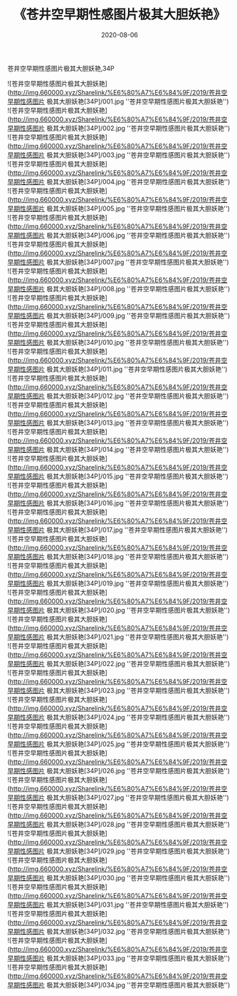 ﻿---
layout: post
title:  《苍井空早期性感图片极其大胆妖艳》
date:   2020-08-06
img: http://img.660000.xyz/Sharelink/%E6%80%A7%E6%84%9F/2019/苍井空早期性感图片 极其大胆妖艳[34P]/000.jpg
categories: [美女, 性感, 泳衣]
---

苍井空早期性感图片极其大胆妖艳,34P

![苍井空早期性感图片极其大胆妖艳](http://img.660000.xyz/Sharelink/%E6%80%A7%E6%84%9F/2019/苍井空早期性感图片 极其大胆妖艳[34P]/001.jpg ''苍井空早期性感图片极其大胆妖艳'') <br>
![苍井空早期性感图片极其大胆妖艳](http://img.660000.xyz/Sharelink/%E6%80%A7%E6%84%9F/2019/苍井空早期性感图片 极其大胆妖艳[34P]/002.jpg ''苍井空早期性感图片极其大胆妖艳'') <br>
![苍井空早期性感图片极其大胆妖艳](http://img.660000.xyz/Sharelink/%E6%80%A7%E6%84%9F/2019/苍井空早期性感图片 极其大胆妖艳[34P]/003.jpg ''苍井空早期性感图片极其大胆妖艳'') <br>
![苍井空早期性感图片极其大胆妖艳](http://img.660000.xyz/Sharelink/%E6%80%A7%E6%84%9F/2019/苍井空早期性感图片 极其大胆妖艳[34P]/004.jpg ''苍井空早期性感图片极其大胆妖艳'') <br>
![苍井空早期性感图片极其大胆妖艳](http://img.660000.xyz/Sharelink/%E6%80%A7%E6%84%9F/2019/苍井空早期性感图片 极其大胆妖艳[34P]/005.jpg ''苍井空早期性感图片极其大胆妖艳'') <br>
![苍井空早期性感图片极其大胆妖艳](http://img.660000.xyz/Sharelink/%E6%80%A7%E6%84%9F/2019/苍井空早期性感图片 极其大胆妖艳[34P]/006.jpg ''苍井空早期性感图片极其大胆妖艳'') <br>
![苍井空早期性感图片极其大胆妖艳](http://img.660000.xyz/Sharelink/%E6%80%A7%E6%84%9F/2019/苍井空早期性感图片 极其大胆妖艳[34P]/007.jpg ''苍井空早期性感图片极其大胆妖艳'') <br>
![苍井空早期性感图片极其大胆妖艳](http://img.660000.xyz/Sharelink/%E6%80%A7%E6%84%9F/2019/苍井空早期性感图片 极其大胆妖艳[34P]/008.jpg ''苍井空早期性感图片极其大胆妖艳'') <br>
![苍井空早期性感图片极其大胆妖艳](http://img.660000.xyz/Sharelink/%E6%80%A7%E6%84%9F/2019/苍井空早期性感图片 极其大胆妖艳[34P]/009.jpg ''苍井空早期性感图片极其大胆妖艳'') <br>
![苍井空早期性感图片极其大胆妖艳](http://img.660000.xyz/Sharelink/%E6%80%A7%E6%84%9F/2019/苍井空早期性感图片 极其大胆妖艳[34P]/010.jpg ''苍井空早期性感图片极其大胆妖艳'') <br>
![苍井空早期性感图片极其大胆妖艳](http://img.660000.xyz/Sharelink/%E6%80%A7%E6%84%9F/2019/苍井空早期性感图片 极其大胆妖艳[34P]/011.jpg ''苍井空早期性感图片极其大胆妖艳'') <br>
![苍井空早期性感图片极其大胆妖艳](http://img.660000.xyz/Sharelink/%E6%80%A7%E6%84%9F/2019/苍井空早期性感图片 极其大胆妖艳[34P]/012.jpg ''苍井空早期性感图片极其大胆妖艳'') <br>
![苍井空早期性感图片极其大胆妖艳](http://img.660000.xyz/Sharelink/%E6%80%A7%E6%84%9F/2019/苍井空早期性感图片 极其大胆妖艳[34P]/013.jpg ''苍井空早期性感图片极其大胆妖艳'') <br>
![苍井空早期性感图片极其大胆妖艳](http://img.660000.xyz/Sharelink/%E6%80%A7%E6%84%9F/2019/苍井空早期性感图片 极其大胆妖艳[34P]/014.jpg ''苍井空早期性感图片极其大胆妖艳'') <br>
![苍井空早期性感图片极其大胆妖艳](http://img.660000.xyz/Sharelink/%E6%80%A7%E6%84%9F/2019/苍井空早期性感图片 极其大胆妖艳[34P]/015.jpg ''苍井空早期性感图片极其大胆妖艳'') <br>
![苍井空早期性感图片极其大胆妖艳](http://img.660000.xyz/Sharelink/%E6%80%A7%E6%84%9F/2019/苍井空早期性感图片 极其大胆妖艳[34P]/016.jpg ''苍井空早期性感图片极其大胆妖艳'') <br>
![苍井空早期性感图片极其大胆妖艳](http://img.660000.xyz/Sharelink/%E6%80%A7%E6%84%9F/2019/苍井空早期性感图片 极其大胆妖艳[34P]/017.jpg ''苍井空早期性感图片极其大胆妖艳'') <br>
![苍井空早期性感图片极其大胆妖艳](http://img.660000.xyz/Sharelink/%E6%80%A7%E6%84%9F/2019/苍井空早期性感图片 极其大胆妖艳[34P]/018.jpg ''苍井空早期性感图片极其大胆妖艳'') <br>
![苍井空早期性感图片极其大胆妖艳](http://img.660000.xyz/Sharelink/%E6%80%A7%E6%84%9F/2019/苍井空早期性感图片 极其大胆妖艳[34P]/019.jpg ''苍井空早期性感图片极其大胆妖艳'') <br>
![苍井空早期性感图片极其大胆妖艳](http://img.660000.xyz/Sharelink/%E6%80%A7%E6%84%9F/2019/苍井空早期性感图片 极其大胆妖艳[34P]/020.jpg ''苍井空早期性感图片极其大胆妖艳'') <br>
![苍井空早期性感图片极其大胆妖艳](http://img.660000.xyz/Sharelink/%E6%80%A7%E6%84%9F/2019/苍井空早期性感图片 极其大胆妖艳[34P]/021.jpg ''苍井空早期性感图片极其大胆妖艳'') <br>
![苍井空早期性感图片极其大胆妖艳](http://img.660000.xyz/Sharelink/%E6%80%A7%E6%84%9F/2019/苍井空早期性感图片 极其大胆妖艳[34P]/022.jpg ''苍井空早期性感图片极其大胆妖艳'') <br>
![苍井空早期性感图片极其大胆妖艳](http://img.660000.xyz/Sharelink/%E6%80%A7%E6%84%9F/2019/苍井空早期性感图片 极其大胆妖艳[34P]/023.jpg ''苍井空早期性感图片极其大胆妖艳'') <br>
![苍井空早期性感图片极其大胆妖艳](http://img.660000.xyz/Sharelink/%E6%80%A7%E6%84%9F/2019/苍井空早期性感图片 极其大胆妖艳[34P]/024.jpg ''苍井空早期性感图片极其大胆妖艳'') <br>
![苍井空早期性感图片极其大胆妖艳](http://img.660000.xyz/Sharelink/%E6%80%A7%E6%84%9F/2019/苍井空早期性感图片 极其大胆妖艳[34P]/025.jpg ''苍井空早期性感图片极其大胆妖艳'') <br>
![苍井空早期性感图片极其大胆妖艳](http://img.660000.xyz/Sharelink/%E6%80%A7%E6%84%9F/2019/苍井空早期性感图片 极其大胆妖艳[34P]/026.jpg ''苍井空早期性感图片极其大胆妖艳'') <br>
![苍井空早期性感图片极其大胆妖艳](http://img.660000.xyz/Sharelink/%E6%80%A7%E6%84%9F/2019/苍井空早期性感图片 极其大胆妖艳[34P]/027.jpg ''苍井空早期性感图片极其大胆妖艳'') <br>
![苍井空早期性感图片极其大胆妖艳](http://img.660000.xyz/Sharelink/%E6%80%A7%E6%84%9F/2019/苍井空早期性感图片 极其大胆妖艳[34P]/028.jpg ''苍井空早期性感图片极其大胆妖艳'') <br>
![苍井空早期性感图片极其大胆妖艳](http://img.660000.xyz/Sharelink/%E6%80%A7%E6%84%9F/2019/苍井空早期性感图片 极其大胆妖艳[34P]/029.jpg ''苍井空早期性感图片极其大胆妖艳'') <br>
![苍井空早期性感图片极其大胆妖艳](http://img.660000.xyz/Sharelink/%E6%80%A7%E6%84%9F/2019/苍井空早期性感图片 极其大胆妖艳[34P]/030.jpg ''苍井空早期性感图片极其大胆妖艳'') <br>
![苍井空早期性感图片极其大胆妖艳](http://img.660000.xyz/Sharelink/%E6%80%A7%E6%84%9F/2019/苍井空早期性感图片 极其大胆妖艳[34P]/031.jpg ''苍井空早期性感图片极其大胆妖艳'') <br>
![苍井空早期性感图片极其大胆妖艳](http://img.660000.xyz/Sharelink/%E6%80%A7%E6%84%9F/2019/苍井空早期性感图片 极其大胆妖艳[34P]/032.jpg ''苍井空早期性感图片极其大胆妖艳'') <br>
![苍井空早期性感图片极其大胆妖艳](http://img.660000.xyz/Sharelink/%E6%80%A7%E6%84%9F/2019/苍井空早期性感图片 极其大胆妖艳[34P]/033.jpg ''苍井空早期性感图片极其大胆妖艳'') <br>
![苍井空早期性感图片极其大胆妖艳](http://img.660000.xyz/Sharelink/%E6%80%A7%E6%84%9F/2019/苍井空早期性感图片 极其大胆妖艳[34P]/034.jpg ''苍井空早期性感图片极其大胆妖艳'') <br>
